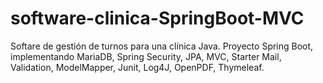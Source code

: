 # software-clinica-SpringBoot-MVC
 Softare de gestión de turnos para una clínica Java. 
 Proyecto Spring Boot, implementando MariaDB, Spring Security, JPA, MVC, Starter Mail, Validation, ModelMapper, Junit, Log4J, OpenPDF, Thymeleaf.
